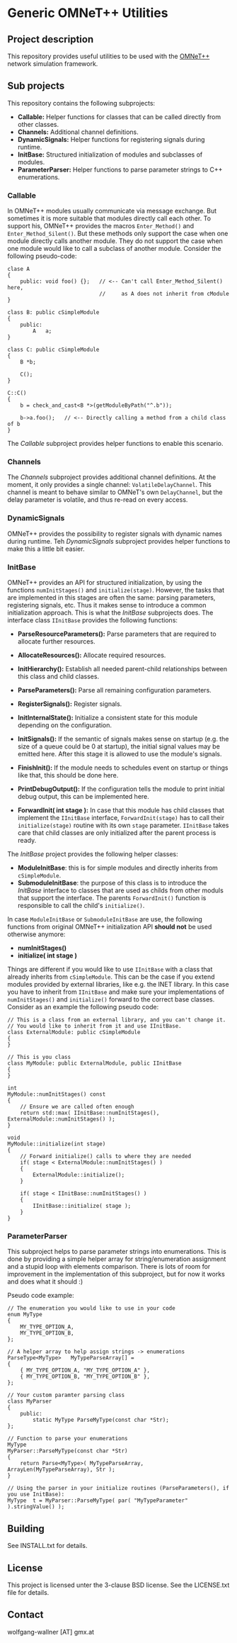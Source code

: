 
Generic OMNeT++ Utilities
===============================


Project description
-------------------------------

This repository provides useful utilities to be used with the [OMNeT++][1] network simulation framework.

[1]: https://omnetpp.org/

## Sub projects

This repository contains the following subprojects:

* __Callable:__ Helper functions for classes that can be called directly from other classes.
* __Channels:__ Additional channel definitions.
* __DynamicSignals:__ Helper functions for registering signals during runtime.
* __InitBase:__ Structured initialization of modules and subclasses of modules.
* __ParameterParser:__ Helper functions to parse parameter strings to C++ enumerations.

### Callable

In OMNeT++ modules usually communicate via message exchange.
But sometimes it is more suitable that modules directly call each other.
To support his, OMNeT++ provides the macros `Enter_Method()` and `Enter_Method_Silent()`.
But these methods only support the case when one module directly calls another module.
They do not support the case when one module would like to call a subclass of another module.
Consider the following pseudo-code:

    clase A
    {
        public: void foo() {};   // <-- Can't call Enter_Method_Silent() here,
                                 //     as A does not inherit from cModule
    }

    class B: public cSimpleModule
    {
        public:
            A   a;
    }

    class C: public cSimpleModule
    {
        B *b;

        C();
    }

    C::C()
    {
        b = check_and_cast<B *>(getModuleByPath("^.b"));

        b->a.foo();   // <-- Directly calling a method from a child class of b
    }

The _Callable_ subproject provides helper functions to enable this scenario.

### Channels

The _Channels_ subproject provides additional channel definitions.
At the moment, it only provides a single channel: `VolatileDelayChannel`.
This channel is meant to behave similar to OMNeT's own `DelayChannel`, but
the delay parameter is volatile, and thus re-read on every access.

### DynamicSignals

OMNeT++ provides the possibility to register signals with dynamic names during runtime.
Teh _DynamicSignals_ subproject provides helper functions to make this a little bit easier.

### InitBase

OMNeT++ provides an API for structured initialization, by using the functions `numInitStages()` and `initialize(stage)`.
However, the tasks that are implemented in this stages are often the same: parsing parameters, registering signals, etc.
Thus it makes sense to introduce a common initialization approach.
This is what the _InitBase_ subprojects does.
The interface class `IInitBase` provides the following functions:

* __ParseResourceParameters():__ Parse parameters that are required to allocate further resources.
* __AllocateResources():__ Allocate required resources.
* __InitHierarchy():__ Establish all needed parent-child relationships between this class and child classes.
* __ParseParameters():__ Parse all remaining configuration parameters.
* __RegisterSignals():__ Register signals.
* __InitInternalState():__ Initialize a consistent state for this module depending on the configuration.
* __InitSignals():__ If the semantic of signals makes sense on startup (e.g. the size of a queue could be 0 at startup), the initial signal values may be emitted here. After this stage it is allowed to use the module's signals.
* __FinishInit():__ If the module needs to schedules event on startup or things like that, this should be done here.
* __PrintDebugOutput():__ If the configuration tells the module to print initial debug output, this can be implemented here.

* __ForwardInit( int stage ):__ In case that this module has child classes that implement the `IInitBase` interface, `ForwardInit(stage)` has to call their `initialize(stage)` routine with its own `stage` parameter. `IInitBase` takes care that child classes are only initialized after the parent process is ready.

The _InitBase_ project provides the following helper classes:

* __ModuleInitBase__: this is for simple modules and directly inherits from `cSimpleModule`.
* __SubmoduleInitBase__: the purpose of this class is to introduce the _InitBase_ interface to classes that are used as childs from other moduls that support the interface. The parents `ForwardInit()` function is responsible to call the child's `initialize()`.

In case `ModuleInitBase` or `SubmoduleInitBase` are use, the following functions from original OMNeT++ initialization API __should not__ be used otherwise anymore:

* __numInitStages()__
* __initialize( int stage )__

Things are different if you would like to use `IInitBase` with a class that already inherits from `cSimpleModule`.
This can be the case if you extend modules provided by external libraries, like e.g. the INET library.
In this case you have to inherit from `IInitBase` and make sure your implementations of `numInitStages()` and `initialize()` forward to the correct base classes.
Consider as an example the following pseudo code:

    // This is a class from an external library, and you can't change it.
    // You would like to inherit from it and use IInitBase.
    class ExternalModule: public cSimpleModule
    {
    }

    // This is you class
    class MyModule: public ExternalModule, public IInitBase
    {
    }

    int
    MyModule::numInitStages() const
    {
        // Ensure we are called often enough
        return std::max( IInitBase::numInitStages(), ExternalModule::numInitStages() );
    }

    void
    MyModule::initialize(int stage)
    {
        // Forward initialize() calls to where they are needed
        if( stage < ExternalModule::numInitStages() )
        {
            ExternalModule::initialize();
        }

        if( stage < IInitBase::numInitStages() )
        {
            IInitBase::initialize( stage );
        }
    }

### ParameterParser

This subproject helps to parse parameter strings into enumerations.
This is done by providing a simple helper array for string/enumeration assignment and a stupid loop with elements comparison.
There is lots of room for improvement in the implementation of this subproject, but for now it works and does what it should :)

Pseudo code example:

    // The enumeration you would like to use in your code
    enum MyType
    {
        MY_TYPE_OPTION_A,
        MY_TYPE_OPTION_B,
    };

    // A helper array to help assign strings -> enumerations
    ParseType<MyType>   MyTypeParseArray[] =
    {
        { MY_TYPE_OPTION_A, "MY_TYPE_OPTION_A" },
        { MY_TYPE_OPTION_B, "MY_TYPE_OPTION_B" },
    };

    // Your custom paramter parsing class
    class MyParser
    {
        public:
            static MyType ParseMyType(const char *Str);
    };

    // Function to parse your enumerations
    MyType
    MyParser::ParseMyType(const char *Str)
    {
        return Parse<MyType>( MyTypeParseArray, ArrayLen(MyTypeParseArray), Str );
    }

    // Using the parser in your initialize routines (ParseParameters(), if you use InitBase):
    MyType  t = MyParser::ParseMyType( par( "MyTypeParameter" ).stringValue() );

Building
---------------------

See INSTALL.txt for details.

License
---------------------

This project is licensed unter the 3-clause BSD license. See the LICENSE.txt file for details.

Contact
---------------------

wolfgang-wallner [AT] gmx.at
